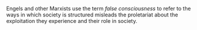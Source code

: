 
Engels and other Marxists use the term *false consciousness* to refer to the ways in which society is structured misleads the proletariat about the exploitation they experience and their role in society.
